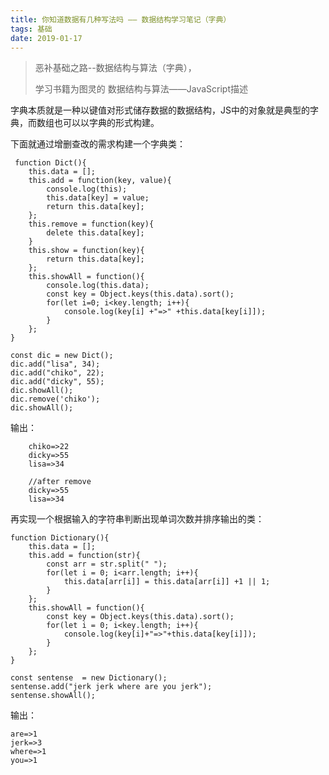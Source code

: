 ```yaml
---
title: 你知道数据有几种写法吗 —— 数据结构学习笔记（字典）
tags: 基础
date: 2019-01-17
---
```


> 恶补基础之路--数据结构与算法（字典），
> 
> 学习书籍为图灵的 数据结构与算法——JavaScript描述


字典本质就是一种以键值对形式储存数据的数据结构，JS中的对象就是典型的字典，而数组也可以以字典的形式构建。

下面就通过增删查改的需求构建一个字典类：

	 function Dict(){
		this.data = [];
		this.add = function(key, value){
			console.log(this);
			this.data[key] = value;
			return this.data[key];
		};
		this.remove = function(key){
			delete this.data[key];
		}
		this.show = function(key){
			return this.data[key];
		};
		this.showAll = function(){
			console.log(this.data);
			const key = Object.keys(this.data).sort();
			for(let i=0; i<key.length; i++){
				console.log(key[i] +"=>" +this.data[key[i]]);
			}
		};
	}
	
	const dic = new Dict();
	dic.add("lisa", 34);
	dic.add("chiko", 22);
	dic.add("dicky", 55);
	dic.showAll();
	dic.remove('chiko');
	dic.showAll();


输出：

		chiko=>22
		dicky=>55
		lisa=>34

		//after remove
		dicky=>55
		lisa=>34
		
再实现一个根据输入的字符串判断出现单词次数并排序输出的类：

	
	function Dictionary(){
		this.data = [];
		this.add = function(str){
			const arr = str.split(" ");
			for(let i = 0; i<arr.length; i++){
				this.data[arr[i]] = this.data[arr[i]] +1 || 1;
			}
		};
		this.showAll = function(){
			const key = Object.keys(this.data).sort();
			for(let i = 0; i<key.length; i++){
				console.log(key[i]+"=>"+this.data[key[i]]);
			}
		};
	}
	
	const sentense  = new Dictionary();
	sentense.add("jerk jerk where are you jerk");
	sentense.showAll();
输出：

	are=>1
	jerk=>3
	where=>1
	you=>1

